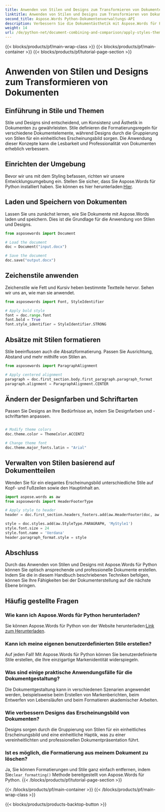 ```yaml
---
title: Anwenden von Stilen und Designs zum Transformieren von Dokumenten
linktitle: Anwenden von Stilen und Designs zum Transformieren von Dokumenten
second_title: Aspose.Words Python-Dokumentenverwaltungs-API
description: Verbessern Sie die Dokumentästhetik mit Aspose.Words für Python. Wenden Sie mühelos Stile, Designs und Anpassungen an.
weight: 14
url: /de/python-net/document-combining-and-comparison/apply-styles-themes-documents/
---
```


{{< blocks/products/pf/main-wrap-class >}}
{{< blocks/products/pf/main-container >}}
{{< blocks/products/pf/tutorial-page-section >}}

# Anwenden von Stilen und Designs zum Transformieren von Dokumenten


## Einführung in Stile und Themen

Stile und Designs sind entscheidend, um Konsistenz und Ästhetik in Dokumenten zu gewährleisten. Stile definieren die Formatierungsregeln für verschiedene Dokumentelemente, während Designs durch die Gruppierung von Stilen für ein einheitliches Erscheinungsbild sorgen. Die Anwendung dieser Konzepte kann die Lesbarkeit und Professionalität von Dokumenten erheblich verbessern.

## Einrichten der Umgebung

Bevor wir uns mit dem Styling befassen, richten wir unsere Entwicklungsumgebung ein. Stellen Sie sicher, dass Sie Aspose.Words für Python installiert haben. Sie können es hier herunterladen:[Hier](https://releases.aspose.com/words/python/).

## Laden und Speichern von Dokumenten

Lassen Sie uns zunächst lernen, wie Sie Dokumente mit Aspose.Words laden und speichern. Dies ist die Grundlage für die Anwendung von Stilen und Designs.

```python
from asposewords import Document

# Load the document
doc = Document("input.docx")

# Save the document
doc.save("output.docx")
```

## Zeichenstile anwenden

Zeichenstile wie Fett und Kursiv heben bestimmte Textteile hervor. Sehen wir uns an, wie man sie anwendet.

```python
from asposewords import Font, StyleIdentifier

# Apply bold style
font = doc.range.font
font.bold = True
font.style_identifier = StyleIdentifier.STRONG
```

## Absätze mit Stilen formatieren

Stile beeinflussen auch die Absatzformatierung. Passen Sie Ausrichtung, Abstand und mehr mithilfe von Stilen an.

```python
from asposewords import ParagraphAlignment

# Apply centered alignment
paragraph = doc.first_section.body.first_paragraph.paragraph_format
paragraph.alignment = ParagraphAlignment.CENTER
```

## Ändern der Designfarben und Schriftarten

Passen Sie Designs an Ihre Bedürfnisse an, indem Sie Designfarben und -schriftarten anpassen.

```python

# Modify theme colors
doc.theme.color = ThemeColor.ACCENT2

# Change theme font
doc.theme.major_fonts.latin = "Arial"
```

## Verwalten von Stilen basierend auf Dokumentteilen

Wenden Sie für ein elegantes Erscheinungsbild unterschiedliche Stile auf Kopf- und Fußzeilen sowie den Hauptinhalt an.

```python
import aspose.words as aw
from asposewords import HeaderFooterType

# Apply style to header
header = doc.first_section.headers_footers.add(aw.HeaderFooter(doc, aw.HeaderFooterType.HEADER_PRIMARY))

style = doc.styles.add(aw.StyleType.PARAGRAPH, 'MyStyle1')
style.font.size = 24
style.font.name = 'Verdana'
header.paragraph_format.style = style
```

## Abschluss

Durch das Anwenden von Stilen und Designs mit Aspose.Words für Python können Sie optisch ansprechende und professionelle Dokumente erstellen. Indem Sie die in diesem Handbuch beschriebenen Techniken befolgen, können Sie Ihre Fähigkeiten bei der Dokumenterstellung auf die nächste Ebene bringen.

## Häufig gestellte Fragen

### Wie kann ich Aspose.Words für Python herunterladen?

 Sie können Aspose.Words für Python von der Website herunterladen:[Link zum Herunterladen](https://releases.aspose.com/words/python/).

### Kann ich meine eigenen benutzerdefinierten Stile erstellen?

Auf jeden Fall! Mit Aspose.Words für Python können Sie benutzerdefinierte Stile erstellen, die Ihre einzigartige Markenidentität widerspiegeln.

### Was sind einige praktische Anwendungsfälle für die Dokumentgestaltung?

Die Dokumentgestaltung kann in verschiedenen Szenarien angewendet werden, beispielsweise beim Erstellen von Markenberichten, beim Entwerfen von Lebensläufen und beim Formatieren akademischer Arbeiten.

### Wie verbessern Designs das Erscheinungsbild von Dokumenten?

Designs sorgen durch die Gruppierung von Stilen für ein einheitliches Erscheinungsbild und eine einheitliche Haptik, was zu einer vereinheitlichten und professionellen Dokumentpräsentation führt.

### Ist es möglich, die Formatierung aus meinem Dokument zu löschen?

Ja, Sie können Formatierungen und Stile ganz einfach entfernen, indem Sie`clear_formatting()` Methode bereitgestellt von Aspose.Words für Python.
{{< /blocks/products/pf/tutorial-page-section >}}

{{< /blocks/products/pf/main-container >}}
{{< /blocks/products/pf/main-wrap-class >}}

{{< blocks/products/products-backtop-button >}}
